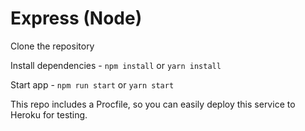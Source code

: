 # Express (Node)

Clone the repository

Install dependencies - `npm install` or `yarn install`

Start app - `npm run start` or `yarn start`

This repo includes a Procfile, so you can easily deploy this service to Heroku for testing.
